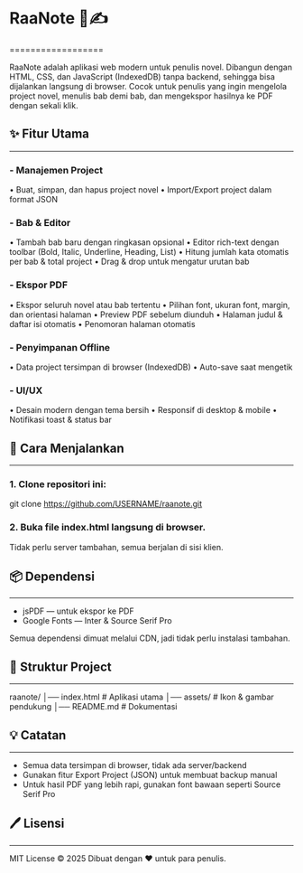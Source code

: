 # RaaNote 📖✍️
==================

RaaNote adalah aplikasi web modern untuk penulis novel. 
Dibangun dengan HTML, CSS, dan JavaScript (IndexedDB) tanpa backend, 
sehingga bisa dijalankan langsung di browser. 
Cocok untuk penulis yang ingin mengelola project novel, menulis bab demi bab, 
dan mengekspor hasilnya ke PDF dengan sekali klik.


## ✨ Fitur Utama
--------------

### - Manajemen Project
  • Buat, simpan, dan hapus project novel
  • Import/Export project dalam format JSON

### - Bab & Editor
  • Tambah bab baru dengan ringkasan opsional
  • Editor rich-text dengan toolbar (Bold, Italic, Underline, Heading, List)
  • Hitung jumlah kata otomatis per bab & total project
  • Drag & drop untuk mengatur urutan bab

### - Ekspor PDF
  • Ekspor seluruh novel atau bab tertentu
  • Pilihan font, ukuran font, margin, dan orientasi halaman
  • Preview PDF sebelum diunduh
  • Halaman judul & daftar isi otomatis
  • Penomoran halaman otomatis

### - Penyimpanan Offline
  • Data project tersimpan di browser (IndexedDB)
  • Auto-save saat mengetik

### - UI/UX
  • Desain modern dengan tema bersih
  • Responsif di desktop & mobile
  • Notifikasi toast & status bar


## 🚀 Cara Menjalankan
-------------------

### 1. Clone repositori ini:
   git clone https://github.com/USERNAME/raanote.git

### 2. Buka file index.html langsung di browser. 
   Tidak perlu server tambahan, semua berjalan di sisi klien.


## 📦 Dependensi
--------------

- jsPDF — untuk ekspor ke PDF
- Google Fonts — Inter & Source Serif Pro

Semua dependensi dimuat melalui CDN, jadi tidak perlu instalasi tambahan.


## 📂 Struktur Project
-------------------

raanote/
│── index.html       # Aplikasi utama
│── assets/          # Ikon & gambar pendukung
│── README.md        # Dokumentasi


## 💡 Catatan
-----------

- Semua data tersimpan di browser, tidak ada server/backend
- Gunakan fitur Export Project (JSON) untuk membuat backup manual
- Untuk hasil PDF yang lebih rapi, gunakan font bawaan seperti Source Serif Pro


## 🖊️ Lisensi
-----------

MIT License © 2025
Dibuat dengan ❤️ untuk para penulis.
